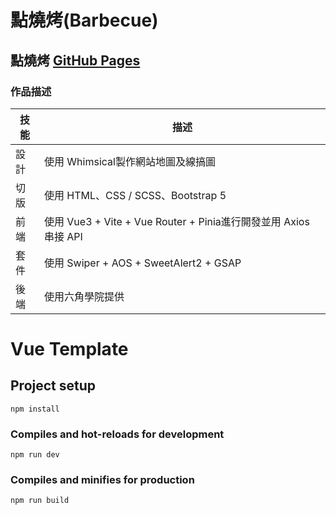 # 點燒烤(Barbecue)
## 點燒烤 [GitHub Pages](https://fan662.github.io/Vue3_Barbecue/)

### 作品描述

| 技能 | 描述 |
| --- | --- |
| 設計 | 使用 Whimsical製作網站地圖及線搞圖 |
| 切版 | 使用 HTML、CSS / SCSS、Bootstrap 5 |
| 前端 | 使用 Vue3 + Vite + Vue Router + Pinia進行開發並用 Axios 串接 API |
| 套件 | 使用 Swiper + AOS + SweetAlert2 + GSAP |
| 後端 | 使用六角學院提供 |


# Vue Template

## Project setup

```
npm install
```

### Compiles and hot-reloads for development

```
npm run dev
```

### Compiles and minifies for production

```
npm run build
```
